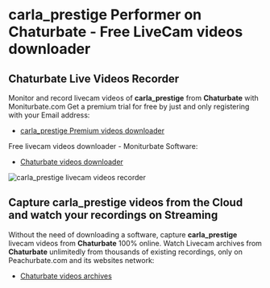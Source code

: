 # carla_prestige Performer on Chaturbate - Free LiveCam videos downloader

## Chaturbate Live Videos Recorder

Monitor and record livecam videos of **carla_prestige** from **Chaturbate** with Moniturbate.com
Get a premium trial for free by just and only registering with your Email address:
* [carla_prestige Premium videos downloader](https://moniturbate.com/request-demo-licence-key.html)

Free livecam videos downloader - Moniturbate Software:
* [Chaturbate videos downloader](https://moniturbate.com/moniturbate-download-software.html)

![carla_prestige livecam videos recorder](https://peachurnet.com/templates/moniturbate-software.png)


## Capture carla_prestige videos from the Cloud and watch your recordings on Streaming

Without the need of downloading a software, capture **carla_prestige** livecam videos from **Chaturbate** 100% online.
Watch Livecam archives from **Chaturbate** unlimitedly from thousands of existing recordings, only on Peachurbate.com and its websites network:
* [Chaturbate videos archives](https://peachurnet.com/)